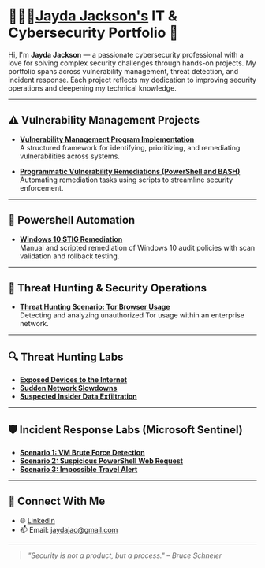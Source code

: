# 👩🏾‍💻[Jayda Jackson's](https://www.linkedin.com/in/jayda-jackson/)  IT & Cybersecurity Portfolio 🔐
 

Hi, I'm **Jayda Jackson** — a passionate cybersecurity professional with a love for solving complex security challenges through hands-on projects. My portfolio spans across vulnerability management, threat detection, and incident response. Each project reflects my dedication to improving security operations and deepening my technical knowledge.

---

## ⚠️ Vulnerability Management Projects

- **[Vulnerability Management Program Implementation](https://github.com/JaydJac/Vulnerability-Managment-Program)**  
  A structured framework for identifying, prioritizing, and remediating vulnerabilities across systems.

- **[Programmatic Vulnerability Remediations (PowerShell and BASH)](https://github.com/joshcybertest/programmatic-vulnerability-remediations)**  
  Automating remediation tasks using scripts to streamline security enforcement.

---

## 🔧 Powershell Automation

- **[Windows 10 STIG Remediation](https://github.com/JaydJac/Windows-10-STIG-Remediation-Project)**  
  Manual and scripted remediation of Windows 10 audit policies with scan validation and rollback testing.

---

## 🚨 Threat Hunting & Security Operations

- **[Threat Hunting Scenario: Tor Browser Usage](https://github.com/JaydJac/threat-hunting-scenario-tor)**  
  Detecting and analyzing unauthorized Tor usage within an enterprise network.

---

## 🔍 Threat Hunting Labs

- **[Exposed Devices to the Internet](https://github.com/JaydJac/Devices-Exposed-to-the-Internet)**  
- **[Sudden Network Slowdowns](https://github.com/JaydJac/Sudden-Network-Slowdowns)**  
- **[Suspected Insider Data Exfiltration](https://github.com/JaydJac/Suspected-Data-Exfiltration-Employee)**  

---

## 🛡 Incident Response Labs (Microsoft Sentinel)

- **[Scenario 1: VM Brute Force Detection](https://github.com/JaydJac/Virtual-Machine-Brute-Force-Detection)**  
- **[Scenario 2: Suspicious PowerShell Web Request](https://github.com/JaydJac/PowerShell-Suspicious-Web-Request)**  
- **[Scenario 3: Impossible Travel Alert](https://github.com/JaydJac/Potential-Impossible-Travel)**  

---

## 🤳 Connect With Me

- 🌐 [LinkedIn](https://www.linkedin.com/in/jayda-jackson/)
- 📫 Email: jaydajac@gmail.com 

---

> _"Security is not a product, but a process." – Bruce Schneier_
